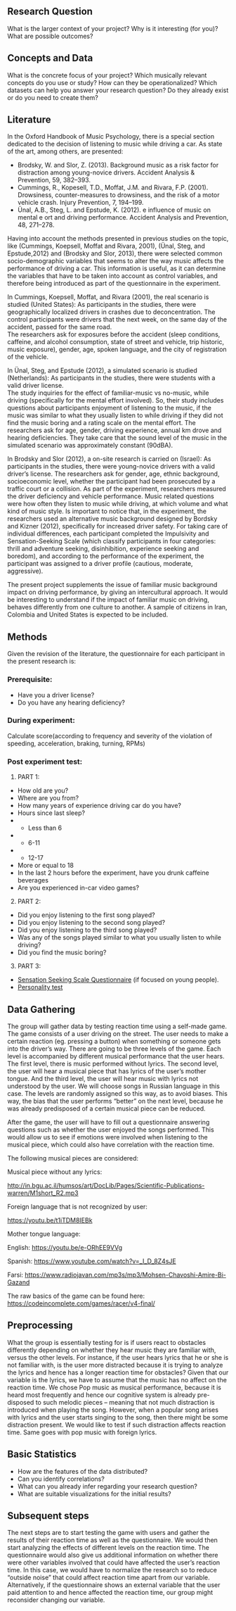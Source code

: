 ## Research Question
What is the larger context of your project?
Why is it interesting (for you)?
What are possible outcomes? 
## Concepts and Data
What is the concrete focus of your project?
Which musically relevant concepts do you use or study?
How can they be operationalized?
Which datasets can help you answer your research question? 
Do they already exist or do you need to create them?
## Literature
In the Oxford Handbook of Music Psychology, there is a special section dedicated to the decision of listening to music while driving a car. As state of the art, among​ others, are presented: 
* Brodsky, W. and Slor, Z. (2013). Background music as a risk factor for distraction among
young-novice drivers. Accident Analysis & Prevention, 59, 382–393.
* Cummings, R., Kopesell, T.D., Moffat, J.M. and Rivara, F.P. (2001). Drowsiness, counter-measures
to drowsiness, and the risk of a motor vehicle crash. Injury Prevention, 7, 194–199.
* Ünal, A.B., Steg, L. and Epstude, K. (2012).  e influence of music on mental e ort and driving performance. Accident Analysis and Prevention, 48, 271–278.

Having into account the methods presented in previous studies on the topic, like (Cummings, Koepsell, Moffat and Rivara, 2001), (Ünal, Steg, and Epstude,2012) and (Brodsky and Slor, 2013), there were selected common socio-demographic variables that seems to alter the way music affects the performance of driving a car. This information is useful, as it can determine the variables that have to be taken into account as control variables, and therefore being introduced as part of the questionnaire in the experiment. 

In Cummings, Koepsell, Moffat, and Rivara (2001), the real scenario is studied (United States):
As participants in the studies, there were geographically localized drivers in crashes due to deconcentration. The control participants were drivers that the next week, on the same day of the accident, passed for the same road.  
The researchers ask for exposures before the accident (sleep conditions, caffeine, and alcohol consumption, state of street and vehicle, trip historic, music exposure), gender, age, spoken language, and the city of registration of the vehicle.

In Ünal, Steg, and Epstude (2012), a simulated scenario is studied (Netherlands):
As participants in the studies, there were students with a valid driver license.   
The study inquiries for the effect of familiar-music vs no-music, while driving (specifically for the mental effort involved). So, their study includes questions about participants enjoyment of listening to the music, if the music was similar to what they usually listen to while driving if they did not find the music boring and a rating scale on the mental effort. 
The researchers ask for age, gender, driving experience, annual km drove and hearing deficiencies. 
They take care that the sound level of the music in the simulated scenario was approximately constant (90dBA).

In Brodsky and Slor (2012), a on-site research is carried on (Israel):
As participants in the studies, there were young-novice drivers with a valid driver’s license.
The researchers ask for gender, age, ethnic background, socioeconomic level, whether the participant had been prosecuted by a traffic court or a collision.
As part of the experiment, researchers measured the driver deficiency and vehicle performance.
Music related questions were how often they listen to music while driving, at which volume and what kind of music style.
Is important to notice that, in the experiment, the researchers used an alternative music background designed by Bordsky and Kizner (2012), specifically for increased driver safety.
For taking care of individual differences, each participant completed the Impulsivity and Sensation-Seeking Scale (which classify participants in four categories: thrill and adventure seeking, disinhibition, experience seeking and boredom), and according to the performance of the experiment, the participant was assigned to a driver profile (cautious, moderate, aggressive).

The present project supplements the issue of familiar music background impact on driving performance, by giving an intercultural approach. It would be interesting to understand if the impact of familiar music on driving, behaves differently from one culture to another. A sample of citizens in Iran, Colombia and United States is expected to be included.

## Methods
Given the revision of the literature, the questionnaire for each participant in the present research is:

### Prerequisite:
* Have you a driver license?
* Do you have any hearing deficiency?

### During experiment:
Calculate score(according to frequency and severity of the violation of speeding, acceleration, braking, turning, RPMs) 

### Post experiment test:
1. PART 1:
* How old are you?
* Where are you from?
* How many years of experience driving car do you have?
* Hours since last sleep?
* * Less than 6
* * 6-11
* * 12-17
* More or equal to 18
* In the last 2 hours before the experiment, have you drunk caffeine beverages 
* Are you experienced in-car video games?
2. PART 2:
* Did you enjoy listening to the first song played?
* Did you enjoy listening to the second song played?
* Did you enjoy listening to the third song played?
* Was any of the songs played similar to what you usually listen to while driving?
* Did you find the music boring?

3. PART 3:
* [Sensation Seeking Scale Questionnaire](http://www.emcdda.europa.eu/html.cfm/index86974EN.html ) (if focused on young people).
* [Personality test](https://discovermyprofile.com/miniIPIP/introduction.html)

## Data Gathering
The group will gather data by testing reaction time using a self-made game. The game consists of a user driving on the street. The user needs to make a certain reaction (eg. pressing a button) when something or someone gets into the driver’s way. 
There are going to be three levels of the game. Each level is accompanied by different musical performance that the user hears. The first level, there is music performed without lyrics. The second level, the user will hear a musical piece that has lyrics of the user’s mother tongue. And the third level, the user will hear music with lyrics not understood by the user. We will choose songs in Russian language in this case. The levels are randomly assigned so this way, as to avoid biases. This way, the bias that the user performs “better” on the next level, because he was already predisposed of a certain musical piece can be reduced. 

After the game, the user will have to fill out a questionnaire answering questions such as whether the user enjoyed the songs performed. This would allow us to see if emotions were involved when listening to the musical piece, which could also have correlation with the reaction time. 

The following musical pieces are considered:

Musical piece without any lyrics:

http://in.bgu.ac.il/humsos/art/DocLib/Pages/Scientific-Publications-warren/M1short_R2.mp3

Foreign language that is not recognized by user: 

https://youtu.be/t1iTDM8IEBk

Mother tongue language:

English: https://youtu.be/e-ORhEE9VVg

Spanish: https://www.youtube.com/watch?v=_I_D_8Z4sJE

Farsi: https://www.radiojavan.com/mp3s/mp3/Mohsen-Chavoshi-Amire-Bi-Gazand

The raw basics of the game can be found here:
https://codeincomplete.com/games/racer/v4-final/

## Preprocessing
What the group is essentially testing for is if users react to obstacles differently depending on whether they hear music they are familiar with, versus the other levels. For instance, if the user hears lyrics that he or she is not familiar with, is the user more distracted because it is trying to analyze the lyrics and hence has a longer reaction time for obstacles? 
Given that our variable is the lyrics, we have to assume that the music has no affect on the reaction time. We chose Pop music as musical performance, because it is heard most frequently and hence our cognitive system is already pre-disposed to such melodic pieces – meaning that not much distraction is introduced when playing the song. However, when a popular song arises with lyrics and the user starts singing to the song, then there might be some distraction present. We would like to test if such distraction affects reaction time. Same goes with pop music with foreign lyrics.
## Basic Statistics
* How are the features of the data distributed?
* Can you identify correlations?
* What can you already infer regarding your research question?
* What are suitable visualizations for the initial results?
## Subsequent steps
The next steps are to start testing the game with users and gather the results of their reaction time as well as the questionnaire. We would then start analyzing the effects of different levels on the reaction time. The questionnaire would also give us additional information on whether there were other variables involved that could have affected the user’s reaction time. In this case, we would have to normalize the research so to reduce “outside noise” that could affect reaction time apart from our variable.
Alternatively, if the questionnaire shows an external variable that the user paid attention to and hence affected the reaction time, our group might reconsider changing our variable. 

